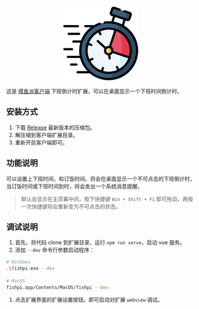 <p align="center">
  <img width="200" src="./public/icon.png">
</p>

这是 [摸鱼派客户端](https://github.com/imlinhanchao/fishpi-desktop) 下班倒计时扩展，可以在桌面显示一个下班时间倒计时。

## 安装方式

1. 下载 [Release](https://github.com/imlinhanchao/fishpi-ext-off-work/releases) 最新版本的压缩包。
2. 解压缩到客户端扩展目录。
3. 重新开启客户端即可。

## 功能说明
可以设置上下班时间，和订饭时间。将会在桌面显示一个不可点击的下班倒计时，当订饭时间或下班时间到时，将会发出一个系统消息提醒。

> 默认会显示在主荧幕中间，按下快捷键 `Win + Shift + F1` 即可拖动，再按一次快捷键将会重新变为不可点击的状态。

## 调试说明
1. 首先，将代码 clone 到扩展目录，运行 `npm run serve`，启动 vue 服务。
2. 添加 `--dev` 命令行参数启动程序：
```bash
# Windows
.\fishpi.exe --dev

# MacOS
fishpi.app/Contents/MacOS/fishpi --dev
```
1. 点击扩展界面的扩展设置按钮。即可启动对扩展 `webview` 调试。